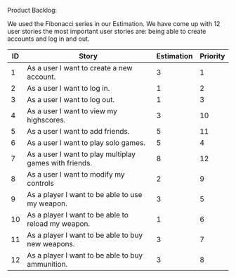 Product Backlog:

We used the Fibonacci series in our Estimation. We have come up with 12 user stories the most important user stories are: being able to create accounts and log in and out. 


ID       | Story 													| Estimation 	| Priority
-------- | ---														| ---			| ---
1		 | As a user I want to create a new account.				| 3				| 1
2	     | As a user I want to log in.								| 1 			| 2
3 		 | As a user I want to log out.								| 1 			| 3
4		 | As a user I want to view my highscores.					| 3				| 10
5		 | As a user I want to add friends.							| 5				| 11
6		 | As a user I want to play solo games.						| 5				| 4
7		 | As a user I want to play multiplay games with friends.	| 8				| 12
8		 | As a user I want to modify my controls					| 2 			| 9
9		 | As a player I want to be able to use my weapon.			| 3 			| 5
10 		 | As a player I want to be able to reload my weapon.		| 1 			| 6
11		 | As a player I want to be able to buy new weapons.		| 3 			| 7
12		 | As a player I want to be able to buy ammunition. 		| 3 			| 8

